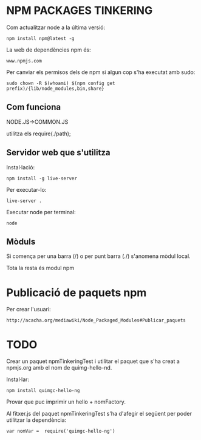 # NPM PACKAGES TINKERING


Com actualitzar node a la última versió:

    npm install npm@latest -g
 

La web de dependències npm és:

    www.npmjs.com

Per canviar els permisos dels de npm si algun cop s'ha executat amb sudo:

    sudo chown -R $(whoami) $(npm config get prefix)/{lib/node_modules,bin,share}
    


## Com funciona

NODE.JS->COMMON.JS

utilitza els require(./path);


## Servidor web que s'utilitza

Instal·lació:

    npm install -g live-server

Per executar-lo:

    live-server .

Executar node per terminal:

    node


## Mòduls

Si comença per una barra (/) o per punt barra (./) s'anomena mòdul local.

Tota la resta és modul npm


# Publicació de paquets npm

Per crear l'usuari:

    http://acacha.org/mediawiki/Node_Packaged_Modules#Publicar_paquets
    
 

# TODO

Crear un paquet npmTinkeringTest i utilitar el paquet que s'ha creat a npmjs.org amb el nom de quimg-hello-nd.

Instal·lar:

    npm install quimgc-hello-ng

Provar que puc imprimir un hello + nomFactory.

Al fitxer.js del paquet npmTinkeringTest s'ha d'afegir el següent per poder utilitzar la dependència:

    var nomVar =  require('quimgc-hello-ng')
    
